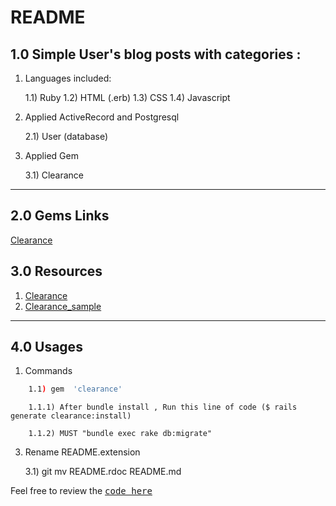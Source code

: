 # README

## 1.0 Simple User's blog posts with categories : 

1) Languages included:

	1.1) Ruby 
	1.2) HTML (.erb)
	1.3) CSS
	1.4) Javascript


2) Applied ActiveRecord and Postgresql 

	2.1) User (database)


3) Applied Gem 

	3.1) Clearance 

---

## 2.0 Gems Links 

[Clearance](https://github.com/thoughtbot/clearance)

## <a name="resources"></a> 3.0 Resources 

1. [Clearance](https://github.com/thoughtbot/clearance)
2. [Clearance_sample](http://www.sitepoint.com/simple-rails-authentication-with-clearance/)

---

## 4.0 Usages

1) Commands
```sh
	1.1) gem  'clearance'
```

		1.1.1) After bundle install , Run this line of code ($ rails generate clearance:install)

		1.1.2) MUST "bundle exec rake db:migrate"

3) Rename README.extension 

	3.1) git mv README.rdoc README.md

Feel free to review the <tt>[code here](https://github.com/yclim95/quora_clone_clearance)</tt> 